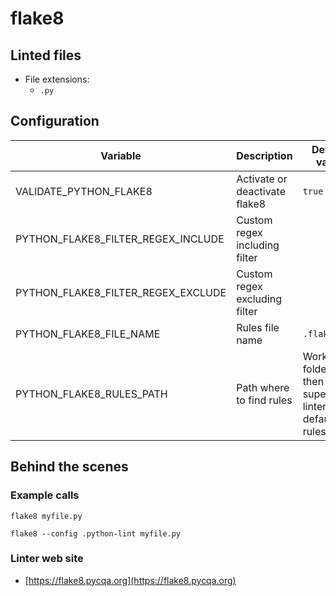 <!-- markdownlint-disable MD033 MD041 -->
<!-- Generated by .automation/build.py, please do not update manually -->
# flake8

## Linted files

- File extensions:
  - `.py`

## Configuration

| Variable | Description | Default value |
| ----------------- | -------------- | -------------- |
| VALIDATE_PYTHON_FLAKE8 | Activate or deactivate flake8 | `true` |
| PYTHON_FLAKE8_FILTER_REGEX_INCLUDE | Custom regex including filter |  |
| PYTHON_FLAKE8_FILTER_REGEX_EXCLUDE | Custom regex excluding filter |  |
| PYTHON_FLAKE8_FILE_NAME | Rules file name | `.flake8` |
| PYTHON_FLAKE8_RULES_PATH | Path where to find rules | Workspace folder, then super-linter default rules |

## Behind the scenes

### Example calls

```shell
flake8 myfile.py
```

```shell
flake8 --config .python-lint myfile.py
```

### Linter web site
- [https://flake8.pycqa.org](https://flake8.pycqa.org)

